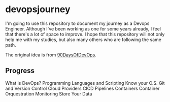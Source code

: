 # devopsjourney

I'm going to use this repository to document my journey as a Devops Engineer.
Although I've been working as one for some years already, I feel that there's a lot of space to improve. I hope that this repository will not only help me with my studies, but also many others who are following the same path.

The original idea is from [90DaysOfDevOps](https://github.com/MichaelCade/90DaysOfDevOps). 

Progress
---------------

What is DevOps?
Programming Languages and Scripting
Know your O.S.
Git and Version Control
Cloud Providers
CICD Pipelines
Containers
Container Orquestration
Monitoring
Store Your Data
